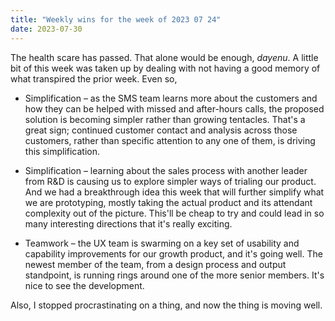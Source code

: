 ```yaml
---
title: "Weekly wins for the week of 2023 07 24"
date: 2023-07-30
---
```


The health scare has passed. That alone would be enough, _dayenu_. A little bit of this week was taken up by dealing with not having a good memory of what transpired the prior week. Even so,

- Simplification – as the SMS team learns more about the customers and how they can be helped with missed and after-hours calls, the proposed solution is becoming simpler rather than growing tentacles. That's a great sign; continued customer contact and analysis across those customers, rather than specific attention to any one of them, is driving this simplification.

- Simplification – learning about the sales process with another leader from R&D is causing us to explore simpler ways of trialing our product. And we had a breakthrough idea this week that will further simplify what we are prototyping, mostly taking the actual product and its attendant complexity out of the picture. This'll be cheap to try and could lead in so many interesting directions that it's really exciting.

- Teamwork – the UX team is swarming on a key set of usability and capability improvements for our growth product, and it's going well. The newest member of the team, from a design process and output standpoint, is running rings around one of the more senior members. It's nice to see the development.

Also, I stopped procrastinating on a thing, and now the thing is moving well.
